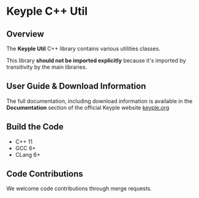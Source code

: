 # Keyple C++ Util

## Overview

The **Keyple Util** C++ library contains various utilities classes.

This library **should not be imported explicitly** because it's imported by transitivity by the main libraries.

## User Guide & Download Information

The full documentation, including download information is available in the **Documentation** section of the official Keyple website [keyple.org](https://keyple.org)

## Build the Code

* C++ 11
* GCC 6+
* CLang 6+

## Code Contributions

We welcome code contributions through merge requests.